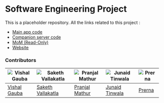# Software Engineering Project

This is a placeholder repository. All the links related to this project :
- [Main app code](https://github.com/saketh21v/Zichoir_V2)
- [Companion server code](https://github.com/saketh21v/Zichoir_V2_Companion_Server)
- [MoM (Read-Only)](https://drive.google.com/file/d/0B_6smPsBdj_QaWRlajVfVU5PbDQ/view?usp=sharing)
- [Website](https://flamefractal.github.io/zichoir/)

### Contributors

![Vishal Gauba](https://avatars2.githubusercontent.com/u/9962648?v=3&s=460) | ![Saketh Vallakatla](https://avatars2.githubusercontent.com/u/9252678?v=3&s=460) | ![Pranjal Mathur](https://avatars1.githubusercontent.com/u/9745016?v=3&s=400) | ![Junaid Tinwala](https://avatars3.githubusercontent.com/u/10219272?v=3&s=400) | ![Prerna](https://avatars0.githubusercontent.com/u/9744854?v=3&s=400)
--- | --- | --- | --- | ---
[Vishal Gauba](https://github.com/flamefractal) | [Saketh Vallakatla](https://github.com/frozenmatrix) | [Pranjal Mathur](https://github.com/pranjalmathur) | [Junaid Tinwala](https://github.com/jupiter96) | [Prerna](https://github.com/prerna237)
